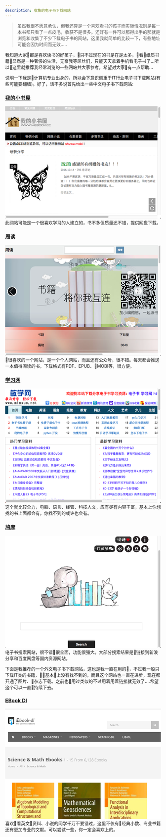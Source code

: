 ```yaml
---
description: 收集的电子书下载网站 
---
```


>虽然我很不愿意承认，但我还算是一个喜欢看书的孩子而实际情况则是每一本书都只看了一点皮毛，收获不是很多。还好有一件可以那得出手的那就是浏览和收集了不少下载电子书的网站，这里我就简单的比较一下，有些地址可能会因为时间而无效.....

我知道大家都是喜欢读书的好孩子，只不过现在的书是在是太多，看纸质书籍显然是一种奢侈的生活，无奈我等屌丝们，只能天天拿着手机看电子书了...所以这里就推荐我经常浏览的一些网站共大家参考，希望对大家有一点帮助...

说明一下我是计算机专业出身的，所以会下意识侧重于IT行业电子书下载网站(有些可能要翻墙)。好了，话不多说首先给出一些中文电子书下载网站:

### [我的小书屋](http://mebook.cc/)
![mebook](/assets/images/ebook/mebook.png)
此网站可能是一个很喜欢学习的人建立的，书不多但质量还不错，提供网盘下载。

### [周读](http://ireadweek.com/)
![ireadweek](/assets/images/ebook/ireadweek.png)
很喜欢的一个网站，是一个个人网站，而且还有公众号，很不错。每天都会推送一本值得阅读的书，下载格式有PDF、EPUB、MOBI等，很方便。

### [学习网](http://www.minxue.net/)
![minxue](/assets/images/ebook/minxue.png)
这个就比较全力，电脑、语言、经管、科技人文，应有尽有内容丰富，基本上你想找的书上面都会有，你找不到的或许也会有。

### [鸠摩](https://www.jiumodiary.com/)
![jiumo](/assets/images/ebook/jiumo.png)
电子书搜索网站，很不错很全面，功能很强大。大部分搜索结果是链接到新浪分享和百度网盘等国内资源网站。

下面是我推荐的一个外文电子书下载网站，这也是我一直在用的，不过我一般只下载IT类的书籍，基本上没有找不到的，而且这个网站也一直在进步，现在都开通了图片、杂志下载。之前也用过类似的不过用着用着链接就无效了....希望这个可以一直持续下去。

### [EBook Dl](http://ebook-dl.com)
![ebook-dl](/assets/images/ebook/ebook-dl.png)
喜欢看英文资料、小说的同学千万不要错过，这里不仅有经典小数、专业书籍还有更加专业的文献。可以尝试一些，你一定会喜欢上的。